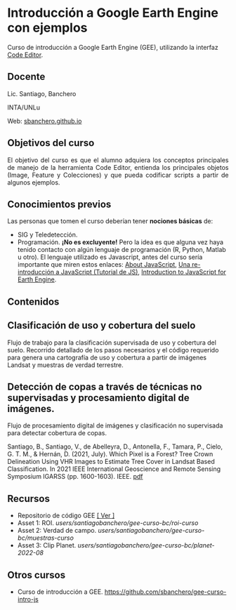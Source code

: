 # Introducción a Google Earth Engine con ejemplos

Curso de introducción a Google Earth Engine (GEE), utilizando la interfaz [Code Editor](https://code.earthengine.google.com/).

## Docente

Lic. Santiago, Banchero

INTA/UNLu

Web: [sbanchero.github.io](https://sbanchero.github.io)

## Objetivos del curso

<div style="text-align: justify">El objetivo del curso es que el alumno adquiera los conceptos principales de manejo de la herramienta Code Editor, entienda los principales objetos (Image, Feature y Colecciones) y que pueda codificar scripts a partir de algunos ejemplos.</div>

## Conocimientos previos

Las personas que tomen el curso deberían tener __nociones básicas__ de:

 * SIG y Teledetección.
 * Programación. **¡No es excluyente!** Pero la idea es que alguna vez haya tenido contacto con algún lenguaje de programación (R, Python, Matlab u otro). El lenguaje utilizado es Javascript, antes del curso sería importante que miren estos enlaces: [About JavaScript](https://developer.mozilla.org/en-US/docs/Web/JavaScript/About_JavaScript), [Una re-introducción a JavaScript (Tutorial de JS)](https://developer.mozilla.org/es/docs/Web/JavaScript/Una_re-introducci%C3%B3n_a_JavaScript), [Introduction to JavaScript for Earth Engine](https://developers.google.com/earth-engine/tutorial_js_01).
 
 
## Contenidos

## Clasificación de uso y cobertura del suelo

Flujo de trabajo para la clasificación supervisada de uso y cobertura del suelo. Recorrido detallado de los pasos necesarios y el código requerido para genera una cartografía de uso y cobertura a partir de imágenes Landsat y muestras de verdad terrestre.

## Detección de copas a través de técnicas no supervisadas y procesamiento digital de imágenes.

Flujo de procesamiento digital de imágenes y clasificación no supervisada para detectar cobertura de copas.


Santiago, B., Santiago, V., de Abelleyra, D., Antonella, F., Tamara, P., Cielo, G. T. M., & Hernán, D. (2021, July). Which Pixel is a Forest? Tree Crown Delineation Using VHR Images to Estimate Tree Cover in Landsat Based Classification. In 2021 IEEE International Geoscience and Remote Sensing Symposium IGARSS (pp. 1600-1603). IEEE. [ pdf  ](https://repositorio.inta.gob.ar/xmlui/bitstream/handle/20.500.12123/10496/INTA_CIRN_InstitutodeClimayAgua_Banchero_Which_pixel_is_a_forest.pdf?sequence=2&isAllowed=y)



## Recursos

 - Repositorio de código GEE [[ Ver ]](https://code.earthengine.google.com/?accept_repo=users/santiagobanchero/gee-curso-bc)
 - Asset 1: ROI. _users/santiagobanchero/gee-curso-bc/roi-curso_ 
 - Asset 2: Verdad de campo. _users/santiagobanchero/gee-curso-bc/muestras-curso_
 - Asset 3: Clip Planet. _users/santiagobanchero/gee-curso-bc/planet-2022-08_


## Otros cursos
 - Curso de introducción a GEE. https://github.com/sbanchero/gee-curso-intro-js